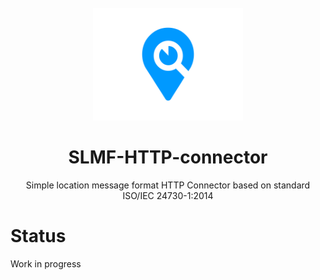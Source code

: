 <br/>
<div align="center">
  <img height="180px" width="240px" src="images/logo.svg">
  <h1>SLMF-HTTP-connector</h1>
  Simple location message format HTTP Connector based on standard ISO/IEC 24730-1:2014
</div>

# Status
Work in progress

